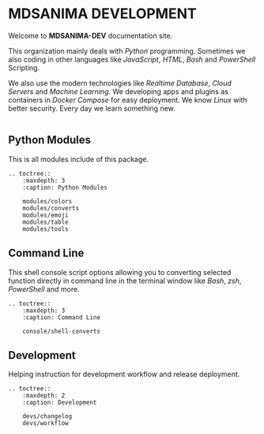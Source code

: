 # MDSANIMA DEVELOPMENT

Welcome to **MDSANIMA-DEV** documentation site.

This organization mainly deals with *Python* programming. Sometimes we also
coding in other languages like *JavaScript*, *HTML*, *Bash* and *PowerShell*
Scripting.

We also use the modern technologies like *Realtime Database*, *Cloud Servers*
and *Machine Learning*. We developing apps and plugins as containers
in *Docker Compose* for easy deployment. We know *Linux* with better security.
Every day we learn something new.

```{include} ../../README.md
```

## Python Modules

This is all modules include of this package.

```{eval-rst}
.. toctree::
    :maxdepth: 3
    :caption: Python Modules

    modules/colors
    modules/converts
    modules/emoji
    modules/table
    modules/tools
```

## Command Line

This shell console script options allowing you to converting selected function
directly in command line in the terminal window like *Bash*, *zsh*, *PowerShell*
and more.

```{eval-rst}
.. toctree::
    :maxdepth: 3
    :caption: Command Line

    console/shell-converts
```

## Development

Helping instruction for development workflow and release deployment.

```{eval-rst}
.. toctree::
    :maxdepth: 2
    :caption: Development

    devs/changelog
    devs/workflow
```
